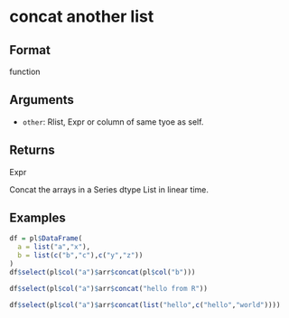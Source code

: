 # concat another list

## Format

function

## Arguments

- `other`: Rlist, Expr or column of same tyoe as self.

## Returns

Expr

Concat the arrays in a Series dtype List in linear time.

## Examples

```r
df = pl$DataFrame(
  a = list("a","x"),
  b = list(c("b","c"),c("y","z"))
)
df$select(pl$col("a")$arr$concat(pl$col("b")))

df$select(pl$col("a")$arr$concat("hello from R"))

df$select(pl$col("a")$arr$concat(list("hello",c("hello","world"))))
```